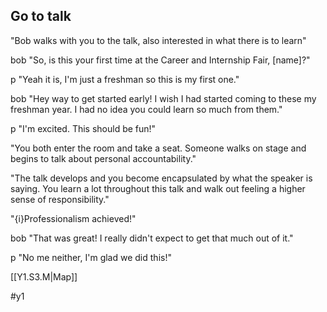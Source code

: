 ## Go to talk

"Bob walks with you to the talk, also interested in what there is to learn"

bob "So, is this your first time at the Career and Internship Fair, [name]?"

p "Yeah it is, I'm just a freshman so this is my first one."

bob "Hey way to get started early! I wish I had started coming to these my freshman year. I had no idea you could learn so much from them."

p "I'm excited. This should be fun!"

"You both enter the room and take a seat. Someone walks on stage and begins to talk about personal accountability."

"The talk develops and you become encapsulated by what the speaker is saying. You learn a lot throughout this talk and walk out feeling a higher sense of responsibility."

"{i}Professionalism achieved!"

bob "That was great! I really didn't expect to get that much out of it."

p "No me neither, I'm glad we did this!"

[[Y1.S3.M|Map]]


#y1 